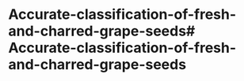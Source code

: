 # Accurate-classification-of-fresh-and-charred-grape-seeds# Accurate-classification-of-fresh-and-charred-grape-seeds
